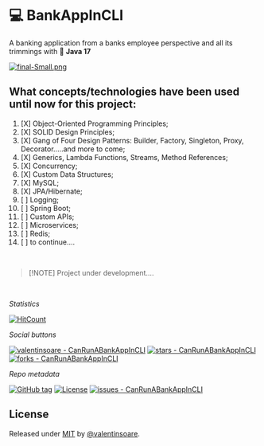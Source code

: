# :computer:  BankAppInCLI

A banking application from a banks employee perspective and all its trimmings with :100: **Java 17**

[![final-Small.png](https://i.postimg.cc/DfLpz7ky/final-Small.png)](https://moviesondemand.io)

## What concepts/technologies have been used until now for this project:
1. [X]  Object-Oriented Programming Principles;
2. [X]  SOLID Design Principles;
3. [X]  Gang of Four Design Patterns: Builder, Factory, Singleton, Proxy, Decorator.....and more to come;
4. [X]  Generics, Lambda Functions, Streams, Method References;
5. [X]  Concurrency;
6. [X]  Custom Data Structures;
7. [X]  MySQL;
8. [X]  JPA/Hibernate;
9. [ ]  Logging;
10. [ ] Spring Boot;
11. [ ] Custom APIs;
12. [ ] Microservices;
13. [ ] Redis;
14. [ ] to continue....

<br>

>  [!NOTE]
> Project under development.... 

<br>

_Statistics_

[![HitCount](https://hits.dwyl.com/valentinsoare//CanRunABankAppInCLI.svg?style=flat-square&show=unique)](http://hits.dwyl.com/valentinsoare//CanRunABankAppInCLI)

_Social buttons_

[![valentinsoare - CanRunABankAppInCLI](https://img.shields.io/static/v1?label=valentinsoare&message=CanRunABankAppInCLI&color=green&logo=github)](https://github.com/valentinsoare/CanRunABankAppInCLI "Go to GitHub repo")
[![stars - CanRunABankAppInCLI](https://img.shields.io/github/stars/valentinsoare/CanRunABankAppInCLI?style=social)](https://github.com/valentinsoare/CanRunABankAppInCLI)
[![forks - CanRunABankAppInCLI](https://img.shields.io/github/forks/valentinsoare/CanRunABankAppInCLI?style=social)](https://github.com/valentinsoare/CanRunABankAppInCLI)

_Repo metadata_

[![GitHub tag](https://img.shields.io/github/tag/valentinsoare/CanRunABankAppInCLI?include_prereleases=&sort=semver&color=green)](https://github.com/valentinsoare/CanRunABankAppInCLI/releases/)
[![License](https://img.shields.io/badge/License-MIT-green)](#license)
[![issues - CanRunABankAppInCLI](https://img.shields.io/github/issues/valentinsoare/CanRunABankAppInCLI)](https://github.com/valentinsoare/CanRunABankAppInCLI/issues)

## License

Released under [MIT](/LICENSE) by [@valentinsoare](https://github.com/valentinsoare).
